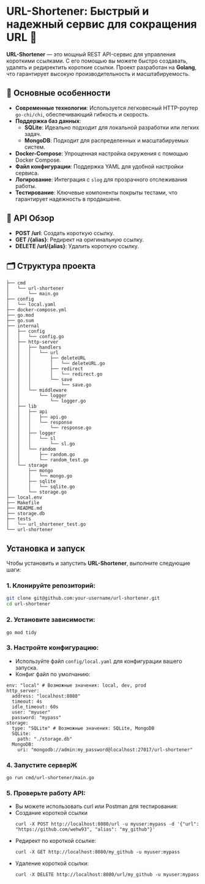 # URL-Shortener: Быстрый и надежный сервис для сокращения URL 🚀  

**URL-Shortener** — это мощный REST API-сервис для управления короткими ссылками. С его помощью вы можете быстро создавать, удалять и редиректить короткие ссылки. Проект разработан на **Golang**, что гарантирует высокую производительность и масштабируемость.  

## 🔧 Основные особенности  
- **Современные технологии**: Используется легковесный HTTP-роутер `go-chi/chi`, обеспечивающий гибкость и скорость.  
- **Поддержка баз данных**:  
  - **SQLite**: Идеально подходит для локальной разработки или легких задач.  
  - **MongoDB**: Подходит для распределенных и масштабируемых систем.  
- **Docker-Compose**: Упрощенная настройка окружения с помощью Docker Compose.  
- **Файл конфигурации**: Поддержка YAML для удобной настройки сервиса.  
- **Логирование**: Интеграция с `slog` для прозрачного отслеживания работы.  
- **Тестирование**: Ключевые компоненты покрыты тестами, что гарантирует надежность в продакшене.  

## 📜 API Обзор  
- **POST /url**: Создать короткую ссылку.  
- **GET /{alias}**: Редирект на оригинальную ссылку.  
- **DELETE /url/{alias}**: Удалить короткую ссылку.  

## 🗂️ Структура проекта  
```plaintext
├── cmd
│   └── url-shortener
│       └── main.go
├── config
│   └── local.yaml
├── docker-compose.yml
├── go.mod
├── go.sum
├── internal
│   ├── config
│   │   └── config.go
│   ├── http-server
│   │   ├── handlers
│   │   │   └── url
│   │   │       ├── deleteURL
│   │   │       │   └── deleteURL.go
│   │   │       ├── redirect
│   │   │       │   └── redirect.go
│   │   │       └── save
│   │   │           └── save.go
│   │   └── middleware
│   │       └── logger
│   │           └── logger.go
│   ├── lib
│   │   ├── api
│   │   │   ├── api.go
│   │   │   └── response
│   │   │       └── response.go
│   │   ├── logger
│   │   │   └── sl
│   │   │       └── sl.go
│   │   └── random
│   │       ├── random.go
│   │       └── random_test.go
│   └── storage
│       ├── mongo
│       │   └── mongo.go
│       ├── sqlite
│       │   └── sqlite.go
│       └── storage.go
├── local.env
├── Makefile
├── README.md
├── storage.db
├── tests
│   └── url_shortener_test.go
└── url-shortener
```
##  Установка и запуск  

Чтобы установить и запустить **URL-Shortener**, выполните следующие шаги:  

### 1. Клонируйте репозиторий:  
```bash
git clone git@github.com:your-username/url-shortener.git  
cd url-shortener
```  
### 2. Установите зависимости:
```
go mod tidy
```
### 3. Настройте конфигурацию:
 - Используйте файл ```config/local.yaml``` для конфигурации вашего запуска.
 - Конфиг файл по умолчанию:
```
env: "local" # Возможные значения: local, dev, prod
http_server:
  address: "localhost:8080"
  timeout: 4s
  idle_timeout: 60s
  user: "myuser"
  password: "mypass"
storage:
  type: "SQLite" # Возможные значения: SQLite, MongoDB
  SQLite:
    path: "./storage.db"
  MongoDB:
    uri: "mongodb://admin:my_password@localhost:27017/url-shortener"
```
### 4. Запустите серверЖ
```
go run cmd/url-shortener/main.go  
```
### 5. Проверьте работу API:
- Вы можете использовать curl или Postman для тестирования:
- Создание короткой ссылки
  ```
  curl -X POST http://localhost:8080/url -u myuser:mypass -d '{"url": "https://github.com/wehw93", "alias": "my_github"}'
  ```
- Редирект по короткой ссылке:
  ```
  curl -X GET http://localhost:8080/my_github -u myuser:mypass
  ```
- Удаление короткой ссылки:
  ```
  curl -X DELETE http://localhost:8080/url/my_github -u myuser:mypass
  ```
  

